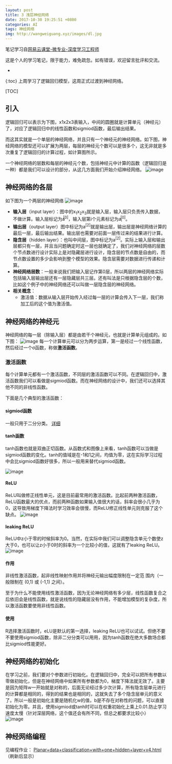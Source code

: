 ```yaml
---
layout: post
title: 3 浅层神经网络
date: 2017-10-30 19:25:51 +0800
categories: AI
tags: 神经网络 
img: http://wangweiguang.xyz/images/dl.jpg
---
```


笔记学习自[网易云课堂-微专业-深度学习工程师](http://mooc.study.163.com/smartSpec/detail/1001319001.htm)

这是个人的学习笔记，限于能力，难免疏忽。如有错误，欢迎留言批评和交流。

* 
{:toc}
上周学习了逻辑回归模型，这周正式过渡到神经网络。

[TOC]

## 引入
逻辑回归可以表示为下图，x1x2x3表输入，中间的圆圈就是计算单元（神经元）了，对应了逻辑回归中的线性函数和sigmiod函数，最后输出结果。

而这其实就是一个单层的神经网络，并且只有一个神经元的神经网络。如下图，神经网络的模型还可以扩展为两层，每层的神经元个数可以是很多个，这无非就是多次重复了逻辑回归的计算过程，如计算图所示。

一个神经网络的层数和每层的神经元个数，包括神经元中计算的函数（逻辑回归是一种）都是我们可以设计的部分，从这几方面我们开始介绍神经网络。
![image](https://wangweiguang.xyz/images/dl3_1.jpg)

## 神经网络的各层
如下图为一个两层的神经网络
![image](https://wangweiguang.xyz/images/dl3_2.jpg)
* **输入层**（input layer）：图中的x<sub>1</sub>x<sub>2</sub>x<sub>3</sub>就是输入层，输入层只负责传入数据，不做计算。输入层标记为a<sub></sub><sup style="margin-left:-5px">[0]</sup>，输入层第i个元素标记为a<sub>i</sub><sup style="margin-left:-5px">[0]</sup>。
* **输出层**（output layer）图中标记为a<sup>[2]</sup>就是输出层，输出层是神经网络计算的最后一层，最后输出结果。输出层也需要对前面一层传过来的结果进行计算。
* **隐含层**（hidden layer）：也叫中间层，图中标记为a<sup>[2]</sup>。实际上输入层和输出层都只有一层，并且当问题确定时这一层也就确定了，我们对神经网络的层数个节点数进行设计实际上是对隐藏层进行设计，隐含层的节点数是自由的，而节点数设置的多少会影响到整个模型的效果。隐含层需要对数据进行传递和计算。
* **神经网络层数**：一般来说我们把输入层记作第0层，所以两层的神经网络实际包括输入层输出层还有一层隐藏层共三层。还有叫法是只根据隐含层的个数，比如这个例子中的神经网络还可以叫做一层隐含层的神经网络。
* **相关概念**：
  * 激活值：数据从输入层开始传入经过每一层的计算会传入下一层，我们称加工后的这个值为激活值。

## 神经网络的神经元
神经网络的每一层（除输入层）都是由若干个神经元，也就是计算单元组成的。如下图：
![image](https://wangweiguang.xyz/images/dl3_2.jpg)
每一个计算单元可以分为两步运算，第一是经过一个线性函数，然后经过一个σ函数，称做**激活函数**。
### 激活函数
每个计算单元都有一个激活函数，不同层的激活函数可以不同。在逻辑回归中，激活函数我们可以看做是sigmiod函数。而在神经网络的设计中，我们还可以选择其他不同的非线性函数。

下面是几个典型的激活函数：
#### sigmiod函数
一般只用于二分分类。
[详细](http://wangweiguang.xyz/ai/2017/10/16/dl2.html#关于sigmoid函数)

#### tanh函数
tanh函数也就是双曲正切函数。从函数式和图像上来看，tanh函数可以当做是sigmiod函数的变化。tanh的值域是在-1和1之间，均值为零，这在实际学习过程中会比sigmiod函数好很多，所以一般用来替代sigmiod函数。

![image](https://wangweiguang.xyz/images/tanh.jpg)
#### ReLU
ReLU叫做修正线性单元，这是目前最常用的激活函数。比起前两种激活函数，ReLU函数最大的优点，而前两种函数如果输入值很大的话，斜率会很小几乎为0，这导致用梯度下降法时学习效率会很慢，而ReLU修正线性单元则克服了这个缺点。
![image](https://wangweiguang.xyz/images/ReLU.jpg)

#### leaking ReLU
ReLU中z小于零的时候斜率为0。当然，在实际中我们可以调整隐含单元个数使z大于0，也可以让z小于0时的斜率为一个比较小的值，这就有了leaking ReLU。
![image](https://wangweiguang.xyz/images/lReLU.jpg)

#### 作用
非线性激活函数，起非线性映射作用并将神经元输出幅度限制在一定范
围内（一般限制在 (0,1) 或 (-1,1) 之间）。

至于为什么不能使用线性激活函数，因为无论神经网络有多少层，线性函数复合之后依旧会是线性函数，就是说线性的隐藏层没有作用，不能增加模型的复杂度，所以激活函数要使用非线性函数。

#### 使用
R选择激活函数时，eLU是默认的第一选择，leaking ReLU也可以试试。但绝不要不要使用sigmiod函数，除非二分分类可以用用，因为tanh函数在绝大多数场合都比sigmiod性能更好。

## 神经网络的初始化
在学习之前，我们要对个参数进行初始化。在逻辑回归中，完全可以把所有参数以零做初始化，但是在神经网络中如果所有参数都为0，梯度下降法就无效了。主要是因为矩阵w一开始就是对称的，后面无论经过多少次计算，所有隐含层单元进行的计算都是相同的，得到的结果也是相同的，这就失去了多个隐含层单元的意义了。所以一般是初始化主要是随机化w的值，b是不存在对称性的问题，可以直接初始化为零。并且，使用sigmiod或tanh时可以在权重初始化上乘上0.01.防止学习速度太慢（针对深层网络，这个值还会有所不同，但总之都要求比较小）
![image](https://wangweiguang.xyz/images/dl3_5.jpg)

## 神经网络编程
见编程作业：
[Planar+data+classification+with+one+hidden+layer+v4.html](http://wangweiguang.xyz/html/Planar+data+classification+with+one+hidden+layer+v4.html)（刷新后显示）
